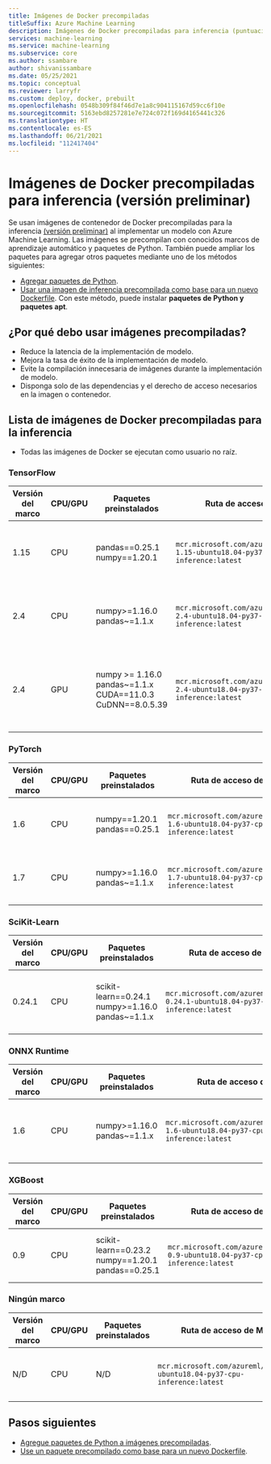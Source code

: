 ```yaml
---
title: Imágenes de Docker precompiladas
titleSuffix: Azure Machine Learning
description: Imágenes de Docker precompiladas para inferencia (puntuación) en Azure Machine Learning
services: machine-learning
ms.service: machine-learning
ms.subservice: core
ms.author: ssambare
author: shivanissambare
ms.date: 05/25/2021
ms.topic: conceptual
ms.reviewer: larryfr
ms.custom: deploy, docker, prebuilt
ms.openlocfilehash: 0548b309f84f46d7e1a8c904115167d59cc6f10e
ms.sourcegitcommit: 5163ebd8257281e7e724c072f169d4165441c326
ms.translationtype: HT
ms.contentlocale: es-ES
ms.lasthandoff: 06/21/2021
ms.locfileid: "112417404"
---
```

# <a name="prebuilt-docker-images-for-inference-preview"></a>Imágenes de Docker precompiladas para inferencia (versión preliminar)

Se usan imágenes de contenedor de Docker precompiladas para la inferencia [(versión preliminar)](https://azure.microsoft.com/support/legal/preview-supplemental-terms/) al implementar un modelo con Azure Machine Learning.  Las imágenes se precompilan con conocidos marcos de aprendizaje automático y paquetes de Python. También puede ampliar los paquetes para agregar otros paquetes mediante uno de los métodos siguientes:

* [Agregar paquetes de Python](how-to-prebuilt-docker-images-inference-python-extensibility.md).
* [Usar una imagen de inferencia precompilada como base para un nuevo Dockerfile](how-to-extend-prebuilt-docker-image-inference.md). Con este método, puede instalar **paquetes de Python y paquetes apt**.

## <a name="why-should-i-use-prebuilt-images"></a>¿Por qué debo usar imágenes precompiladas?

* Reduce la latencia de la implementación de modelo.
* Mejora la tasa de éxito de la implementación de modelo.
* Evite la compilación innecesaria de imágenes durante la implementación de modelo.
* Disponga solo de las dependencias y el derecho de acceso necesarios en la imagen o contenedor. 

## <a name="list-of-prebuilt-docker-images-for-inference"></a>Lista de imágenes de Docker precompiladas para la inferencia 

* Todas las imágenes de Docker se ejecutan como usuario no raíz.

### <a name="tensorflow"></a>TensorFlow

Versión del marco | CPU/GPU | Paquetes preinstalados | Ruta de acceso de MCR | Entorno mantenido
 --- | --- | --- | --- | --- |
 1.15 | CPU | pandas==0.25.1 </br> numpy==1.20.1 | `mcr.microsoft.com/azureml/tensorflow-1.15-ubuntu18.04-py37-cpu-inference:latest`  | AzureML-tensorflow-1.15-ubuntu18.04-py37-cpu-inference | 
2.4 | CPU | numpy>=1.16.0 </br> pandas~=1.1.x | `mcr.microsoft.com/azureml/tensorflow-2.4-ubuntu18.04-py37-cpu-inference:latest` | AzureML-tensorflow-2.4-ubuntu18.04-py37-cpu-inference |
2.4 | GPU | numpy >= 1.16.0 </br> pandas~=1.1.x </br> CUDA==11.0.3 </br> CuDNN==8.0.5.39 | `mcr.microsoft.com/azureml/tensorflow-2.4-ubuntu18.04-py37-cuda11.0.3-gpu-inference:latest` | AzureML-tensorflow-2.4-ubuntu18.04-py37-cuda11.0.3-gpu-inference |

### <a name="pytorch"></a>PyTorch

Versión del marco | CPU/GPU | Paquetes preinstalados | Ruta de acceso de MCR | Entorno mantenido
 --- | --- | --- | --- | --- |
 1.6 | CPU | numpy==1.20.1 </br> pandas==0.25.1 | `mcr.microsoft.com/azureml/pytorch-1.6-ubuntu18.04-py37-cpu-inference:latest` | AzureML-pytorch-1.6-ubuntu18.04-py37-cpu-inference |
1.7 | CPU | numpy>=1.16.0 </br> pandas~=1.1.x | `mcr.microsoft.com/azureml/pytorch-1.7-ubuntu18.04-py37-cpu-inference:latest` | AzureML-pytorch-1.7-ubuntu18.04-py37-cpu-inference |

### <a name="scikit-learn"></a>SciKit-Learn

Versión del marco | CPU/GPU | Paquetes preinstalados | Ruta de acceso de MCR | Entorno mantenido
 --- | --- | --- | --- | --- |
0.24.1  | CPU | scikit-learn==0.24.1 </br> numpy>=1.16.0 </br> pandas~=1.1.x | `mcr.microsoft.com/azureml/sklearn-0.24.1-ubuntu18.04-py37-cpu-inference:latest` | AzureML-sklearn-0.24.1-ubuntu18.04-py37-cpu-inference |

### <a name="onnx-runtime"></a>ONNX Runtime

Versión del marco | CPU/GPU | Paquetes preinstalados | Ruta de acceso de MCR | Entorno mantenido
 --- | --- | --- | --- | --- |
1.6 | CPU | numpy>=1.16.0 </br> pandas~=1.1.x | `mcr.microsoft.com/azureml/onnxruntime-1.6-ubuntu18.04-py37-cpu-inference:latest` |AzureML-onnxruntime-1.6-ubuntu18.04-py37-cpu-inference |

### <a name="xgboost"></a>XGBoost

Versión del marco | CPU/GPU | Paquetes preinstalados | Ruta de acceso de MCR | Entorno mantenido
 --- | --- | --- | --- | --- |
0.9 | CPU | scikit-learn==0.23.2 </br> numpy==1.20.1 </br> pandas==0.25.1 | `mcr.microsoft.com/azureml/xgboost-0.9-ubuntu18.04-py37-cpu-inference:latest` | AzureML-xgboost-0.9-ubuntu18.04-py37-cpu-inference | 

### <a name="no-framework"></a>Ningún marco

Versión del marco | CPU/GPU | Paquetes preinstalados | Ruta de acceso de MCR | Entorno mantenido
 --- | --- | --- | --- | --- |
N/D | CPU | N/D | `mcr.microsoft.com/azureml/minimal-ubuntu18.04-py37-cpu-inference:latest` | AzureML-minimal-ubuntu18.04-py37-cpu-inference  |

## <a name="next-steps"></a>Pasos siguientes

* [Agregue paquetes de Python a imágenes precompiladas](how-to-prebuilt-docker-images-inference-python-extensibility.md).
* [Use un paquete precompilado como base para un nuevo Dockerfile](how-to-extend-prebuilt-docker-image-inference.md).